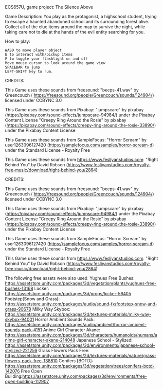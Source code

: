 ECS657U, game project: The Silence Above

Game Description:
You play as the protagonist, a highschool student, trying to escape a haunted abandoned school and its surrounding forest alive. Collect all of the clue items around the map to survive the night, while taking care not to die at the hands of the evil entity searching for you. 


How to play:

    WASD to move player object
    E to interact with/pickup items
    F to toggle your flashlight on and off
    Move mouse cursor to look around the game view
    SPACEBAR to jump
    LEFT-SHIFT key to run.

CREDITS:

This Game uses these sounds from freesound: "beeps-41.wav" by Greencouch ( https://freesound.org/people/Greencouch/sounds/124904/) licensed under CCBYNC 3.0

This Game uses these sounds from Pixabay: "jumpscare" by pixabay (https://pixabay.com/sound-effects/jumpscare-94984/) under the Pixabay Content License "Creepy Ring Around the Rosie" by pixabay (https://pixabay.com/sound-effects/creepy-ring-around-the-rosie-33890/) under the Pixabay Content License

This Game uses these sounds from SampleFocus: "Horror Scream" by user1263096127420 (https://samplefocus.com/samples/horror-scream-d) under the Standard License - Royalty Free

This Game uses these sounds from https://www.fesliyanstudios.com: "Right Behind You" by David Robson (https://www.fesliyanstudios.com/royalty-free-music/download/right-behind-you/2864)

CREDITS:

This Game uses these sounds from freesound:
"beeps-41.wav" by Greencouch ( https://freesound.org/people/Greencouch/sounds/124904/) licensed under CCBYNC 3.0

This Game uses these sounds from Pixabay:
"jumpscare" by pixabay (https://pixabay.com/sound-effects/jumpscare-94984/) under the Pixabay Content License
"Creepy Ring Around the Rosie" by pixabay (https://pixabay.com/sound-effects/creepy-ring-around-the-rosie-33890/) under the Pixabay Content License

This Game uses these sounds from SampleFocus:
"Horror Scream" by user1263096127420 (https://samplefocus.com/samples/horror-scream-d) under the Standard License - Royalty Free

This Game uses these sounds from https://www.fesliyanstudios.com:
"Right Behind You" by David Robson (https://www.fesliyanstudios.com/royalty-free-music/download/right-behind-you/2864)

The following free assets were also used:
Yughues Free Bushes: https://assetstore.unity.com/packages/3d/vegetation/plants/yughues-free-bushes-13168
Locker: https://assetstore.unity.com/packages/3d/props/locker-56405
Footstep(Snow and Grass): https://assetstore.unity.com/packages/audio/sound-fx/footstep-snow-and-grass-90678
Milky Way Skybox: https://assetstore.unity.com/packages/2d/textures-materials/milky-way-skybox-94001
Horror Ambient Sounds Pack: https://assetstore.unity.com/packages/audio/ambient/horror-ambient-sounds-pack-4151
Anime Girl Character Akane: https://assetstore.unity.com/packages/3d/characters/humanoids/humans/anime-girl-character-akane-214048
Japanese School - Stylized: https://assetstore.unity.com/packages/3d/environments/japanese-school-stylized-221256
Grass Flowers Pack Free: https://assetstore.unity.com/packages/2d/textures-materials/nature/grass-flowers-pack-free-138810
Conifers [BOTD]: https://assetstore.unity.com/packages/3d/vegetation/trees/conifers-botd-142076
Free Open Building:https://assetstore.unity.com/packages/3d/environments/free-open-building-112907
